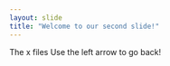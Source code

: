 ```yaml
---
layout: slide
title: "Welcome to our second slide!"
---
```

The x files
Use the left arrow to go back!
